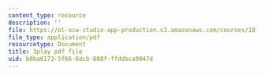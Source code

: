 ```yaml
---
content_type: resource
description: ''
file: https://ol-ocw-studio-app-production.s3.amazonaws.com/courses/18-01sc-single-variable-calculus-fall-2010/b0ba61735f666dcb808fffddbca9947d_9v25gg2qJYE.pdf
file_type: application/pdf
resourcetype: Document
title: 3play pdf file
uid: b0ba6173-5f66-6dcb-808f-ffddbca9947d
---
```

